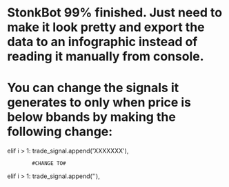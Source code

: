 # StonkBot 99% finished. Just need to make it look pretty and export the data to an infographic instead of reading it manually from console. 
# You can change the signals it generates to only when price is below bbands by making the following change:

elif i > 1:
                trade_signal.append('XXXXXXX'),
                
            #CHANGE TO#
            
elif i > 1:
                trade_signal.append(''),
